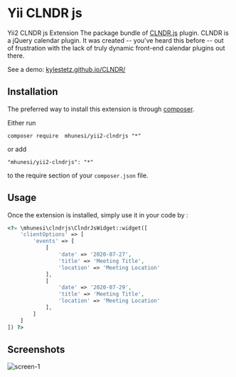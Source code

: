 Yii CLNDR js
============
Yii2 CLNDR js Extension
The package bundle of [CLNDR.js](https://github.com/kylestetz/CLNDR) plugin.
CLNDR is a jQuery calendar plugin. It was created -- you've heard this before -- out of frustration with the lack of truly dynamic front-end calendar plugins out there.

See a demo: [kylestetz.github.io/CLNDR/](http://kylestetz.github.io/CLNDR/)

Installation
------------

The preferred way to install this extension is through [composer](http://getcomposer.org/download/).

Either run

```
composer require  mhunesi/yii2-clndrjs "*"
```

or add

```
"mhunesi/yii2-clndrjs": "*"
```

to the require section of your `composer.json` file.


Usage
-----

Once the extension is installed, simply use it in your code by  :

```php
<?= \mhunesi\clndrjs\ClndrJsWidget::widget([
    'clientOptions' => [
        'events' => [
            [
                'date' => '2020-07-27',
                'title' => 'Meeting Title',
                'location' => 'Meeting Location'
            ],
            [
                'date' => '2020-07-29',
                'title' => 'Meeting Title',
                'location' => 'Meeting Location'
            ],
        ]
    ]
]) ?> 
```

Screenshots
-----

![screen-1](https://media.giphy.com/media/ZbfLZYAdUJoo0gj2tI/giphy.gif)